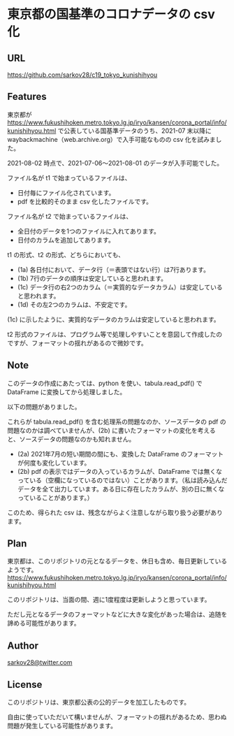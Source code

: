 # 東京都の国基準のコロナデータの csv 化

## URL

https://github.com/sarkov28/c19_tokyo_kunishihyou

## Features

東京都が https://www.fukushihoken.metro.tokyo.lg.jp/iryo/kansen/corona_portal/info/kunishihyou.html で公表している国基準データのうち、2021-07 末以降に waybackmachine（web.archive.org）で入手可能なものの csv 化を試みました。

2021-08-02 時点で、2021-07-06〜2021-08-01 のデータが入手可能でした。

ファイル名が t1 で始まっているファイルは、
- 日付毎にファイル化されています。
- pdf を比較的そのまま csv 化したファイルです。

ファイル名が t2 で始まっているファイルは、
- 全日付のデータを1つのファイルに入れてあります。
- 日付のカラムを追加してあります。

t1 の形式、t2 の形式、どちらにおいても、
- (1a) 各日付において、データ行（＝表頭ではない行）は7行あります。
- (1b) 7行のデータの順序は安定していると思われます。
- (1c) データ行の右2つのカラム（＝実質的なデータカラム）は安定していると思われます。
- (1d) その左2つのカラムは、不安定です。

(1c) に示したように、実質的なデータのカラムは安定していると思われます。

t2 形式のファイルは、プログラム等で処理しやすいことを意図して作成したのですが、フォーマットの揺れがあるので微妙です。

## Note

このデータの作成にあたっては、python を使い、tabula.read_pdf() で DataFrame に変換してから処理しました。

以下の問題がありました。

これらが tabula.read_pdf() を含む処理系の問題なのか、ソースデータの pdf の問題なのかは調べていませんが、(2b) に書いたフォーマットの変化を考えると、ソースデータの問題なのかも知れません。

- (2a) 2021年7月の短い期間の間にも、変換した DataFrame のフォーマットが何度も変化しています。
- (2b) pdf の表示ではデータの入っているカラムが、DataFrame では無くなっている（空欄になっているのではない）ことがあります。（私は読み込んだデータを全て出力しています。ある日に存在したカラムが、別の日に無くなっていることがあります。）

このため、得られた csv は、残念ながらよく注意しながら取り扱う必要があります。

## Plan

東京都は、このリポジトリの元となるデータを、休日も含め、毎日更新しているようです。
https://www.fukushihoken.metro.tokyo.lg.jp/iryo/kansen/corona_portal/info/kunishihyou.html

このリポジトリは、当面の間、週に1度程度は更新しようと思っています。

ただし元となるデータのフォーマットなどに大きな変化があった場合は、追随を諦める可能性があります。

## Author

sarkov28@twitter.com

## License

このリポジトリは、東京都公表の公的データを加工したものです。

自由に使っていただいて構いませんが、フォーマットの揺れがあるため、思わぬ問題が発生している可能性があります。
